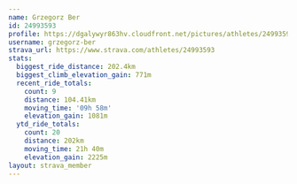 ```yaml
---
name: Grzegorz Ber
id: 24993593
profile: https://dgalywyr863hv.cloudfront.net/pictures/athletes/24993593/7453165/11/large.jpg
username: grzegorz-ber
strava_url: https://www.strava.com/athletes/24993593
stats:
  biggest_ride_distance: 202.4km
  biggest_climb_elevation_gain: 771m
  recent_ride_totals:
    count: 9
    distance: 104.41km
    moving_time: '09h 58m'
    elevation_gain: 1081m
  ytd_ride_totals:
    count: 20
    distance: 202km
    moving_time: 21h 40m
    elevation_gain: 2225m
layout: strava_member
--- 
```

